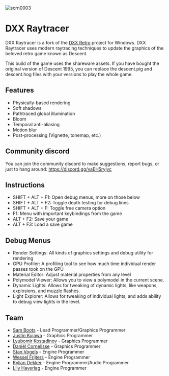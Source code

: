 ![scrn0003](https://github.com/BredaUniversityGames/DXX-Raytracer/assets/34250026/2acfa740-8f79-4e78-a977-02a4fc3d79b9)

# DXX Raytracer
DXX Raytracer is a fork of the [DXX Retro](https://github.com/CDarrow/DXX-Retro) project for Windows. DXX Raytracer uses modern raytracing techniques to update the graphics of the beloved retro game known as Descent.

This build of the game uses the shareware assets. If you have bought the original version of Descent 1995, you can replace the descent.pig and descent.hog files
with your versions to play the whole game.

## Features
- Physically-based rendering
- Soft shadows
- Pathtraced global illumination
- Bloom
- Temporal anti-aliasing
- Motion blur
- Post-processing (Vignette, tonemap, etc.)

## Community discord
You can join the community discord to make suggestions, report bugs, or just to hang around: https://discord.gg/vaEH5ryjvc

## Instructions
- SHIFT + ALT + F1: Open debug menus, more on those below
- SHIFT + ALT + F2: Toggle depth testing for debug lines
- SHIFT + ALT + F: Toggle free camera option
- F1: Menu with important keybindings from the game
- ALT + F2: Save your game
- ALT + F3: Load a save game

## Debug Menus
- Render Settings: All kinds of graphics settings and debug utility for rendering
- GPU Profiler: A profiling tool to see how much time individual render passes took on the GPU
- Material Editor: Adjust material properties from any level
- Polymodel Viewer: Allows you to view a polymodel in the current scene.
- Dynamic Lights: Allows for tweaking of dynamic lights, like weapons, explosions, and muzzle flashes.
- Light Explorer: Allows for tweaking of individual lights, and adds ability to debug view lights in the level.

## Team
- [Sam Boots](https://github.com/samboots) - Lead Programmer/Graphics Programmer
- [Justin Kujawa](https://jkujawa.com/) - Graphics Programmer
- [Lyubomir Kostadinov](https://github.com/lyubokostadinov) - Graphics Programmer
- [Daniël Cornelisse](https://github.com/TheSandvichMaker) - Graphics Programmer
- [Stan Vogels](http://www.stanvogels.nl/) - Engine Programmer
- [Wessel Frijters](https://www.wesselfrijters.com/) - Engine Programmer
- [Kylian Dekker](https://www.kyliandekker.com/) - Engine Programmer/Audio Programmer
- [Lily Haverlag](https://flannyh.github.io/portfolio/) - Engine Programmer
